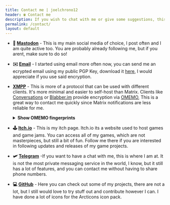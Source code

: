 ```yaml
---
title: Contact me | joelchrono12
header: ☎️ Contact me
description: If you wish to chat with me or give some suggestions, this is the place for that. Follow any link below to find the places where I usually hang out.
permalink: /contact/
layout: default
---
```





- **🐘 [Mastodon](/mastodon)** - This is my main social media of choice, I post often and I am quite active too. You are probably already following me, but if you arent, make sure to do so!
- **✉️ [Email](mailto:joel.chrono@disroot.org)** - I started using email more often now, you can send me an ecrypted email using my public PGP Key, download it [here](https://keyoxide.org/2281776180B00C8FBA30BEA4E23D9C7FA57497A6), I would appreciate if you use said encryption.
- **[XMPP](xmpp:chrono76@chat.sum7.eu)** - This is more of a protocol that can be used with different clients. It's more minimal and easier to self-host than Matrix. Clients like [Conversations](https://conversations.im/) or [Blabber.im](https://blabber.im/) provide encryption via [OMEMO](https://conversations.im/omemo/), This is a great way to contact me quickly since Matrix notifications are less reliable for me. 
    <details>
    <summary><b>Show OMEMO fingerprints</b></summary>
    <b>Mobile</b>
    <pre>
    27dcd308 ba884796 9f12364a 42a20515
    78e570d7 52e6b532 491b1759 258a5023
    </pre>
    <b>Desktop</b>
    <pre>
    db4b799d 5981d799 e21022531 47903f7
    b065a3e7 1f4c7765 0049a88eb 9af425e
    </pre>
    </details>

- **🕹 [Itch.io](https://joelchrono12.itch.io/)** - This is my itch page. Itch.io its a website used to host games and game jams. You can access all of my games, which are not masterpieces, but still a bit of fun. Follow me there if you are interested in following updates and releases of my game projects.
- **🛩 [Telegram](https://t.me/joelchrono12)** -If you want to have a chat with me, this is where I am at. It is not the most private messaging service in the world, I know, but it still has a lot of features, and you can contact me without having to share phone numbers.
- **💻 [GitHub](https://github.com/joelchrono12)** - Here you can check out some of my projects, there are not a lot, but I still would love to try stuff out and contribute however I can. I have done a lot of icons for the Arcticons icon pack.

